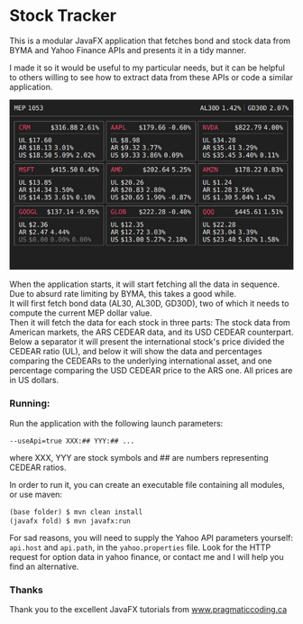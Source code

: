 # Stock Tracker
  
This is a modular JavaFX application that fetches bond and stock data from BYMA and Yahoo Finance APIs and presents it in a tidy manner.  
  
I made it so it would be useful to my particular needs, but it can be helpful to others willing to see how to extract data from these APIs or code a similar application.  
    
![app screenshot](/github/app.jpg)

When the application starts, it will start fetching all the data in sequence. Due to absurd rate limiting by BYMA, this takes a good while.  
It will first fetch bond data (AL30, AL30D, GD30D), two of which it needs to compute the current MEP dollar value.  
Then it will fetch the data for each stock in three parts: The stock data from American markets, the ARS CEDEAR data, and its USD CEDEAR counterpart. Below a separator it will present the international stock's price divided the CEDEAR ratio (UL), and below it will show the data and percentages comparing the CEDEARs to the underlying international asset, and one percentage comparing the USD CEDEAR price to the ARS one. All prices are in US dollars.  
  
### Running:
  
Run the application with the following launch parameters:  
```
--useApi=true XXX:## YYY:## ...
```
where XXX, YYY are stock symbols and ## are numbers representing CEDEAR ratios.  
  
In order to run it, you can create an executable file containing all modules, or use maven:  
```
(base folder) $ mvn clean install
(javafx fold) $ mvn javafx:run
```
For sad reasons, you will need to supply the Yahoo API parameters yourself: `api.host` and `api.path`, in the `yahoo.properties` file. Look for the HTTP request for option data in yahoo finance, or contact me and I will help you find an alternative.  
  
### Thanks
  
Thank you to the excellent JavaFX tutorials from www.pragmaticcoding.ca
